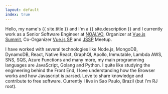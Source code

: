 ```yaml
---
layout: default
index: true
---
```


Hello, my name's {{ site.title }} and I'm a {{ site.description }} and I currently work as a Senior Software Engineer at [NOALVO](https://midianoalvo.com.br/), Organizer at [Vue.js Summit](https://vuejssummit.com/), Co-Organizer [Vue.js SP](https://www.meetup.com/VueJS-SP) and [JSSP](https://www.meetup.com/Javascript-SP) Meetup.

I have worked with several technologies like Node.js, MongoDB, DynamoDB, React, Native React, GraphQl, Apollo, Immutable, Lambda AWS, SNS, SQS, Azure Functions and many more, my main programming languages are JavaScript, Golang and Python.
I quite like studying the engineering behind the Front End, I love understanding how the Browser works and how Javascript is parsed. Love to share knowledge and contribute to free software. Currently I live in Sao Paulo, Brazil (but I'm RJ root).  